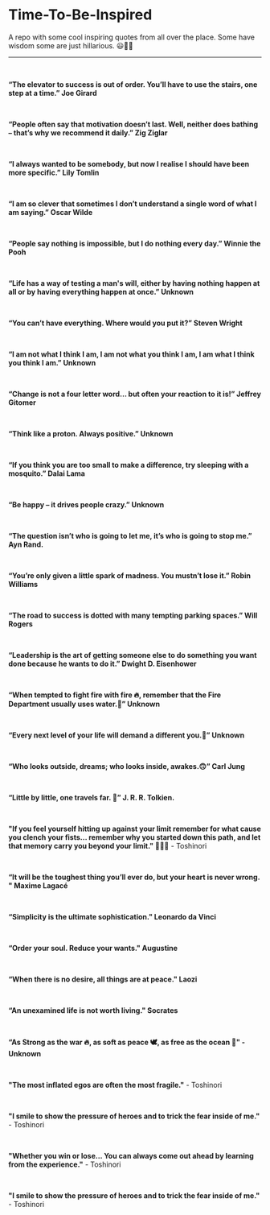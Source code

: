 # Time-To-Be-Inspired
A repo with some cool inspiring quotes from all over the place. Some have wisdom some are just hillarious. 😃🧮💡<br>
<hr><br>
<p><strong><span>“The elevator to success
is out of order. You’ll have to use the stairs, one step at a time.” Joe Girard</span></strong></p>
<br>
<p><span><strong>“People often say that motivation doesn’t last. Well, neither does
bathing – that’s why we recommend it daily.” Zig Ziglar</strong></span></p>
<br>
<p><strong><span>“I always wanted to be somebody, but now I realise I should have been
more specific.” Lily Tomlin</span></strong></p>
<br>
<p><span><strong>“I am so clever that sometimes I don’t understand a single word of what
I am saying.” Oscar Wilde</strong></span></p>
<br>
<p><strong><span>“People say nothing is impossible, but I do nothing every day.” Winnie
the Pooh</span></strong></p>
<br>
<p><span><strong>“Life has a way of testing a man's will, either by having nothing happen at all or by having everything happen at once.” Unknown</strong></span></p>
<br>
<p><strong><span>“You can’t have everything. Where would you put it?” Steven Wright
</span></strong></p>
<br>
<p><span><strong>“I am not what I think I am, I am not what you think I am, I am what I think you think I am.”
Unknown&nbsp;</strong></span></p>
<br>
<p><span><strong><span>“Change is not a four letter word… but
often your reaction to it is!” Jeffrey Gitomer</span></strong></span></p>
<br>
<p><span><strong>“Think like a proton. Always positive.” Unknown</strong></span></p>
<br>
<p><span><strong>“If you think you are too small to make a difference, try sleeping with
a mosquito.” Dalai Lama</strong></span></p>
<br>
<p><span><strong>“Be happy – it drives people crazy.” Unknown</strong></span></p>
<br>
<p><span><strong>“The question isn’t who is going to let me, it’s who is going to
stop me.” Ayn Rand.</strong></span></p>
<br>
<p><span><strong>“You’re only given a little spark of madness. You mustn’t lose it.”
Robin Williams</strong></span></p>
<br>
<p><span><strong>“The road to success is dotted with many tempting parking spaces.” Will
Rogers</strong></span></p>
<br>
<p><span><strong>“Leadership is the art of getting someone else to do something you want
done because he wants to do it.” Dwight D. Eisenhower</strong></span></p>
<br>
<p><span><strong>“When tempted to fight fire with fire 🔥, remember that the Fire
Department usually uses water.🌊” Unknown</strong></span></p>
<br>
<p><span><strong>“Every next level of your life will demand a different you.🙂” Unknown</strong></span></p>
<br>
<p><span><strong>“Who looks outside, dreams; who looks inside, awakes.🙃” Carl Jung</strong></span></p>
<br>
<p><span><strong>“Little by little, one travels far. 🌄”  J. R. R. Tolkien.</strong></span></p>
<br>
<p><span><strong>"If you feel yourself hitting up against your limit remember for what cause you clench your fists... remember why you started down this path, and let that memory carry you beyond your limit." 🤩✊🏻</strong> - Toshinori</span></p>
<br>
<p><span><strong>“It will be the toughest thing you’ll ever do, but your heart is never wrong.  " Maxime Lagacé</strong></span></p>
<br>
<p><span><strong>“Simplicity is the ultimate sophistication." Leonardo da Vinci</strong></span></p>
<br>
<p><span><strong>“Order your soul. Reduce your wants." Augustine</strong></span></p>
<br>
<p><span><strong>“When there is no desire, all things are at peace." Laozi</strong></span></p>
<br>
<p><span><strong>“An unexamined life is not worth living." Socrates</strong></span></p>
<br>
<p><span><strong>“As Strong as the war 🔥, as soft as peace 🕊, as free as the ocean 🌊" - Unknown</strong></span></p>
<br>
<p><span><strong>"The most inflated egos are often the most fragile."</strong> - Toshinori</span></p>
<br>
<p><span><strong>"I smile to show the pressure of heroes and to trick the fear inside of me."</strong> - Toshinori</span></p>
<br>
<p><span><strong>"Whether you win or lose... You can always come out ahead by learning from the experience."</strong> - Toshinori</span></p>
<br>
<p><span><strong>"I smile to show the pressure of heroes and to trick the fear inside of me."</strong> - Toshinori</span></p>

